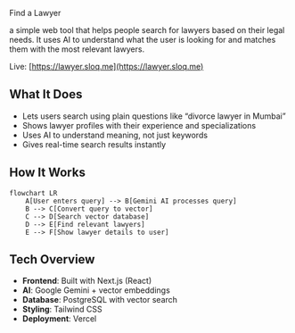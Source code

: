 Find a Lawyer  

a simple web tool that helps people search for lawyers based on their legal needs. It uses AI to understand what the user is looking for and matches them with the most relevant lawyers.

Live: [https://lawyer.sloq.me](https://lawyer.sloq.me)

## What It Does

- Lets users search using plain questions like “divorce lawyer in Mumbai”
- Shows lawyer profiles with their experience and specializations
- Uses AI to understand meaning, not just keywords
- Gives real-time search results instantly

## How It Works
```mermaid
flowchart LR
    A[User enters query] --> B[Gemini AI processes query]
    B --> C[Convert query to vector]
    C --> D[Search vector database]
    D --> E[Find relevant lawyers]
    E --> F[Show lawyer details to user]
```

## Tech Overview

- **Frontend**: Built with Next.js (React)
- **AI**: Google Gemini + vector embeddings
- **Database**: PostgreSQL with vector search
- **Styling**: Tailwind CSS
- **Deployment**: Vercel

